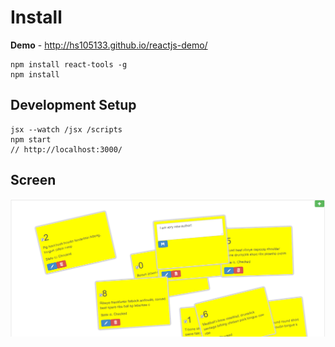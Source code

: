 # Install

**Demo** - http://hs105133.github.io/reactjs-demo/

```
npm install react-tools -g
npm install
```

## Development Setup

```
jsx --watch /jsx /scripts
npm start
// http://localhost:3000/
```

## Screen

![notes](img/notes.png)





